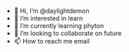 - 👋 Hi, I’m @daylightdemon
- 👀 I’m interested in learn
- 🌱 I’m currently learning phyton
- 💞️ I’m looking to collaborate on future
- 📫 How to reach me email

<!---
daylightdemon/daylightdemon is a ✨ special ✨ repository because its `README.md` (this file) appears on your GitHub profile.
You can click the Preview link to take a look at your changes.
--->

